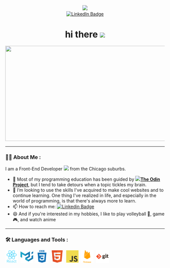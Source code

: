 <div id="header" align="center">
  <img src="https://media.giphy.com/media/v1.Y2lkPTc5MGI3NjExcG44N2VlejhtN2E1ODd6bWdwMmxmaGNxY2dyNmw5Z3c1Nmh3bWZocCZlcD12MV9naWZzX3NlYXJjaCZjdD1n/QDjpIL6oNCVZ4qzGs7/giphy.gif" width="100"/>
  <div id="badges" align="center">
    <a href="https://www.linkedin.com/in/matthew-caleb-eng/" target="_blank" rel="noopener noreferrer">
      <img src="https://img.shields.io/badge/LinkedIn-blue?style=for-the-badge&logo=linkedin&logoColor=white" alt="LinkedIn Badge"/>
    </a>
  </div>
  <h1>
    hi there
    <img src="https://media.giphy.com/media/hvRJCLFzcasrR4ia7z/giphy.gif" width="30px"/>
  </h1>
</div>

<div align="center">
  <img src="https://media.giphy.com/media/i4MAH84pqe2m2aVojc/giphy.gif?cid=ecf05e47jksdjtmn1rf6vgpjgmlvkwilumao86ae433d6jly&ep=v1_gifs_search&rid=giphy.gif&ct=g" width="600" height="300"/>
</div>

---

### :man_technologist: About Me :
I am a Front-End Developer <img src="https://media.giphy.com/media/WUlplcMpOCEmTGBtBW/giphy.gif" width="30"> from the Chicago suburbs.
- 🌱 Most of my programming education has been guided by <a href="https://www.theodinproject.com/about" target="_blank" rel="noopener noreferrer"><img src="https://www.theodinproject.com/mstile-310x310.png" width="30"><b>The Odin Project</b></a>, but I tend to take detours when a topic tickles my brain.
- 👀 I’m looking to use the skills I've acquired to make cool websites and to continue learning. One thing I've realized in life, and especially in the world of programming, is that there's always more to learn.
- 📫 How to reach me: [![Linkedin Badge](https://img.shields.io/badge/-LinkedIn-blue?style=flat&logo=Linkedin&logoColor=white)](https://www.linkedin.com/in/matthew-caleb-eng/)
- 😄 And if you're interested in my hobbies, I like to play volleyball 🏐, game 🎮, and watch anime

---

### :hammer_and_wrench: Languages and Tools :
<div>
  <img src="https://github.com/devicons/devicon/blob/master/icons/react/react-original-wordmark.svg" title="React" alt="React" width="40" height="40"/>&nbsp;
  <img src="https://github.com/devicons/devicon/blob/master/icons/materialui/materialui-original.svg" title="Material UI" alt="Material UI" width="40" height="40"/>&nbsp;
  <img src="https://github.com/devicons/devicon/blob/master/icons/css3/css3-plain-wordmark.svg"  title="CSS3" alt="CSS" width="40" height="40"/>&nbsp;
  <img src="https://github.com/devicons/devicon/blob/master/icons/html5/html5-original.svg" title="HTML5" alt="HTML" width="40" height="40"/>&nbsp;
  <img src="https://github.com/devicons/devicon/blob/master/icons/javascript/javascript-original.svg" title="JavaScript" alt="JavaScript" width="40" height="40"/>&nbsp;
  <img src="https://github.com/devicons/devicon/blob/master/icons/firebase/firebase-plain-wordmark.svg" title="Firebase" alt="Firebase" width="40" height="40"/>&nbsp;
  <img src="https://github.com/devicons/devicon/blob/master/icons/git/git-original-wordmark.svg" title="Git" **alt="Git" width="40" height="40"/>
</div>

<!---
Mattheweng1/Mattheweng1 is a ✨ special ✨ repository because its `README.md` (this file) appears on your GitHub profile.
You can click the Preview link to take a look at your changes.
--->
